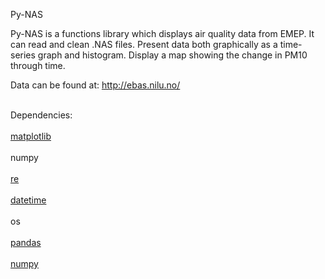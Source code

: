 Py-NAS

Py-NAS is a functions library which displays air quality data from EMEP. It can read and clean .NAS files. Present data both graphically as a time-series graph and histogram. Display a map showing the change in PM10 through time. 

Data can be found at:
<a href="http://ebas.nilu.no/">http://ebas.nilu.no/</a> <br></br>

Dependencies: <br></br>
<a href="http://matplotlib.org/">matplotlib</a><br></br>
numpy<br></br>
<a href="https://docs.python.org/2/library/re.html">re</a> <br></br>
<a href="https://docs.python.org/2/library/datetime.html">datetime</a> <br></br>
os <br></br>
<a href="http://pandas.pydata.org/">pandas</a><br></br>
<a href="http://www.numpy.org/>">numpy</a> <br></br>

 
